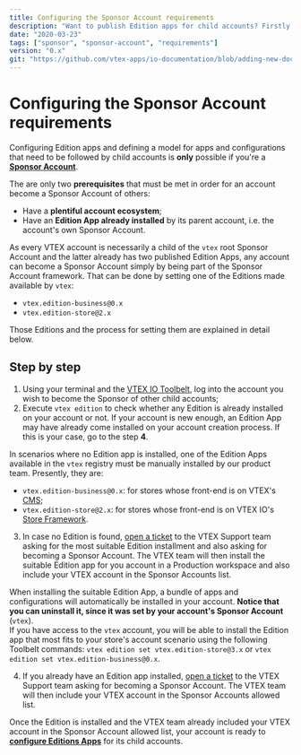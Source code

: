 ```yaml
---
title: Configuring the Sponsor Account requirements
description: "Want to publish Edition apps for child accounts? Firstly know how to configure all requirements to be a Sponsor Account."
date: "2020-03-23"
tags: ["sponsor", "sponsor-account", "requirements"]
version: "0.x"
git: "https://github.com/vtex-apps/io-documentation/blob/adding-new-docs/docs/en/Recipes/development/configuring-the-sponsor-account-requirements.md"
---
```


# Configuring the Sponsor Account requirements

Configuring Edition apps and defining a model for apps and configurations that need to be followed by child accounts is **only** possible if you're a [**Sponsor Account**](https://vtex.io/docs/concepts/sponsor-account/).

The are only two **prerequisites** that must be met in order for an account become a Sponsor Account of others: 
- Have a **plentiful account ecosystem**; 
- Have an **Edition App already installed** by its parent account, i.e. the account's own Sponsor Account.

As every VTEX account is necessarily a child of the `vtex` root Sponsor Account and the latter already has two published Edition Apps, any account can become a Sponsor Account simply by being part of the Sponsor Account framework. That can be done by setting one of the Editions made available by `vtex`:

 - `vtex.edition-business@0.x`
 - `vtex.edition-store@2.x`

Those Editions and the process for setting them are explained in detail below.

## Step by step

1. Using your terminal and the [VTEX IO Toolbelt](https://vtex.io/docs/recipes/store/installing-the-vtex-io-toolbelt/), log into the account you wish to become the Sponsor of other child accounts;
2. Execute `vtex edition` to check whether any Edition is already installed on your account or not. If your account is new enough, an Edition App may have already come installed on your account creation process. If this is your case, go to the step **4**. 

In scenarios where no Edition app is installed, one of the Edition Apps available in the `vtex` registry must be manually installed by our product team. Presently, they are:

-   `vtex.edition-business@0.x`: for stores whose front-end is on VTEX's [CMS](https://help.vtex.com/tutorial/what-is-cms--EmO8u2WBj2W4MUQCS8262);
-   `vtex.edition-store@2.x`: for stores whose front-end is on VTEX IO's [Store Framework](https://vtex.io/docs/getting-started/build-stores-with-store-framework/1).

3. In case no Edition is found, [open a ticket](https://help-tickets.vtex.com/smartlink/sso/login/zendesk) to the VTEX Support team asking for the most suitable Edition installment and also asking for becoming a Sponsor Account. The VTEX team will then install the suitable Edition app for you account in a Production workspace and also include your VTEX account in the Sponsor Accounts list. 

<div class="alert alert-warning">
When installing the suitable Edition App, a bundle of apps and configurations will automatically be installed in your account. <strong> Notice that you can uninstall it, since it was set by your account's Sponsor Account </strong> (<code>vtex</code>).
</div>

<div class="alert alert-info">
If you have access to the <code>vtex</code> account, you will be able to install the Edition app that most fits to your store's account scenario using the following Toolbelt commands: <code>vtex edition set vtex.edition-store@3.x</code> or <code>vtex edition set vtex.edition-business@0.x</code>. 
</div>

4. If you already have an Edition app installed, [open a ticket](https://help-tickets.vtex.com/smartlink/sso/login/zendesk) to the VTEX Support team asking for becoming a Sponsor Account. The VTEX team will then include your VTEX account in the Sponsor Accounts allowed list. 

Once the Edition is installed and the VTEX team already included your VTEX account in the Sponsor Account allowed list, your account is ready to [**configure Editions Apps**](https://vtex.io/docs/recipes/development/configuring-an-edition-app/) for its child accounts.
